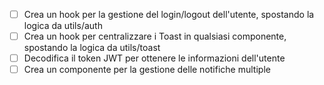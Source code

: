 - [ ] Crea un hook per la gestione del login/logout dell'utente, spostando la logica da utils/auth
- [ ] Crea un hook per centralizzare i Toast in qualsiasi componente, spostando la logica da utils/toast
- [ ] Decodifica il token JWT per ottenere le informazioni dell'utente
- [ ] Crea un componente per la gestione delle notifiche multiple
